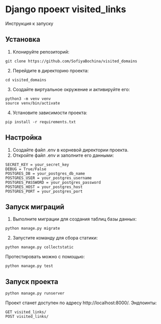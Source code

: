 # Django проект visited_links

Инструкция к запуску

## Установка

1. Клонируйте репозиторий:

```
git clone https://github.com/SofiyaBochina/visited_domains
```

2. Перейдите в директорию проекта:

```
cd visited_domains
```

3. Создайте виртуальное окружение и активируйте его:

```
python3 -m venv venv
source venv/bin/activate
```

4. Установите зависимости проекта:

```
pip install -r requirements.txt
```

## Настройка

1. Создайте файл .env в корневой директории проекта.
2. Откройте файл .env и заполните его данными:

```
SECRET_KEY = your_secret_key
DEBUG = True/False
POSTGRES_DB = your_postgres_db_name
POSTGRES_USER = your_postgres_username
POSTGRES_PASSWORD = your_postgres_password
POSTGRES_HOST = your_postgres_host
POSTGRES_PORT = your_postgres_port
```

## Запуск миграций

1. Выполните миграции для создания таблиц базы данных:

```
python manage.py migrate
```

2. Запустите команду для сбора статики:

```
python manage.py collectstatic
```

Протестировать можно с помощью:
```
python manage.py test
```

## Запуск проекта

```
python manage.py runserver
```

Проект станет доступен по адресу http://localhost:8000/.
Эндпоинты:
```
GET visited_links/
POST visited_links/
```